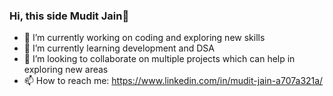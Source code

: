 ### Hi, this side Mudit Jain👋

<!---
**themuditjain/themuditjain** is a ✨ _special_ ✨ repository because its `README.md` (this file) appears on your GitHub profile.
- 🤔 I’m looking for help with ...
- 💬 Ask me about ...
- 😄 Pronouns: ...
- ⚡ Fun fact: ...
--->

- 🔭 I’m currently working on coding and exploring new skills
- 🌱 I’m currently learning development and DSA
- 👀 I’m looking to collaborate on multiple projects which can help in exploring new areas
- 📫 How to reach me: https://www.linkedin.com/in/mudit-jain-a707a321a/

<!-- ![Github stats](https://github-readme-stats.vercel.app/api?username=themuditjain) -->

